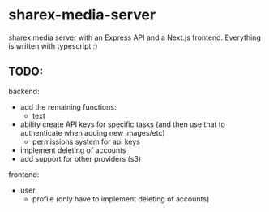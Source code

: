 # sharex-media-server

sharex media server with an Express API and a Next.js frontend. Everything is written with typescript :)

## TODO:

backend:

-   add the remaining functions:
    -   text
-   ability create API keys for specific tasks (and then use that to authenticate when adding new images/etc)
    -   permissions system for api keys
-   implement deleting of accounts
-   add support for other providers (s3)

frontend:

-   user
    -   profile (only have to implement deleting of accounts)
